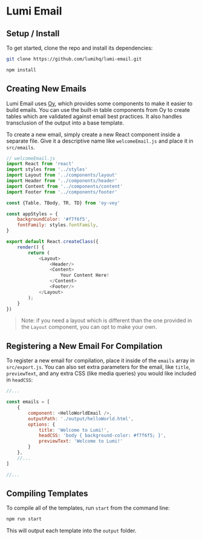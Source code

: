 # Lumi Email

## Setup / Install

To get started, clone the repo and install its dependencies:

```bash
git clone https://github.com/lumihq/lumi-email.git

npm install
```

## Creating New Emails

Lumi Email uses [Oy](https://github.com/revivek/oy), which provides some components to make it easier to build emails. You can use the built-in table components from Oy to create tables which are validated against email best practices. It also handles transclusion of the output into a base template.

To create a new email, simply create a new React component inside a separate file. Give it a descriptive name like `welcomeEmail.js` and place it in `src/emails`.

```js
// welcomeEmail.js
import React from 'react'
import styles from '../styles'
import Layout from '../components/layout'
import Header from '../components/header'
import Content from '../components/content'
import Footer from '../components/footer'

const {Table, TBody, TR, TD} from 'oy-vey'

const appStyles = {
    backgroundColor: '#f7f6f5',
    fontFamily: styles.fontFamily,
}

export default React.createClass({
    render() {
        return (
            <Layout>
                <Header/>
                <Content>
                    Your Content Here!
                </Content>
                <Footer/>
            </Layout>
        );
    }
})
```

> Note: if you need a layout which is different than the one provided in the `Layout` component, you can opt to make your own.

## Registering a New Email For Compilation

To register a new email for compilation, place it inside of the `emails` array in `src/export.js`. You can also set extra parameters for the email, like `title`, `previewText`, and any extra CSS (like media queries) you would like included in `headCSS`:

```js
//...

const emails = [
    {
        component: <HelloWorldEmail />,
        outputPath: './output/helloWorld.html',
        options: {
            title: 'Welcome to Lumi!',
            headCSS: 'body { background-color: #f7f6f5; }',
            previewText: 'Welcome to Lumi!'
        }
    },
    //...
]

//...
```

## Compiling Templates

To compile all of the templates, run `start` from the command line:

```bash
npm run start
```

This will output each template into the `output` folder.
